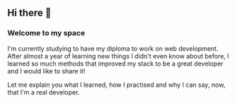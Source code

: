 ## Hi there 👋

### Welcome to my space

I'm currently studying to have my diploma to work on web development.
After almost a year of learning new things I didn't even know about before, I learned so much methods that improved my stack to be a great developer and I would like to share it!

Let me explain you what I learned, how I practised and why I can say, now, that I'm a real developer.
<!--
**SoniaOuallouche1/SoniaOuallouche1** is a ✨ _special_ ✨ repository because its `README.md` (this file) appears on your GitHub profile.

Here are some ideas to get you started:

- 🔭 I’m currently working on ...
- 🌱 I’m currently learning ...
- 👯 I’m looking to collaborate on ...
- 🤔 I’m looking for help with ...
- 💬 Ask me about ...
- 📫 How to reach me: ...
- 😄 Pronouns: ...
- ⚡ Fun fact: ...
-->
